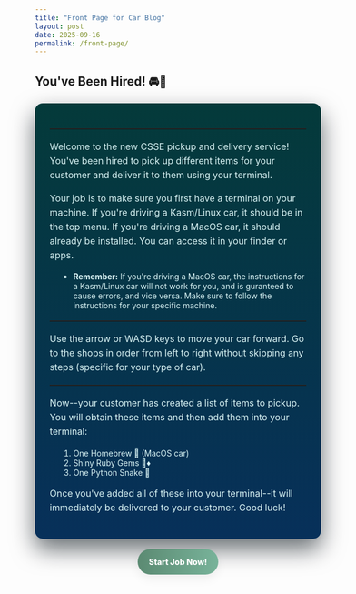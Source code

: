 ```yaml
---
title: "Front Page for Car Blog"
layout: post
date: 2025-09-16
permalink: /front-page/
---
```


## You've Been Hired! 🚘📃

<style>
/* Scoped post styles to dramatically change look while preserving text */
#frontpage-card{max-width:980px;margin:18px auto;padding:26px;border-radius:14px;background:linear-gradient(180deg,#043a3a 0%,#07305a 100%);box-shadow:0 18px 40px rgba(2,12,18,0.6);font-family:Inter,ui-sans-serif,system-ui,-apple-system,"Segoe UI",Roboto,'Helvetica Neue',Arial;color:#e6fbff}
#frontpage-card h2{font-size:2.1rem;margin:0 0 10px;color:#bfeef0;letter-spacing:-0.5px}
#frontpage-card hr{border:none;border-top:1px solid rgba(255,255,255,0.06);margin:18px 0}
#frontpage-card p{color:#d9f3f4;font-size:1.01rem;line-height:1.55}
#frontpage-card ul, #frontpage-card ol{color:#d9f3f4;margin-left:1.1rem}
#frontpage-card code, #frontpage-card pre{background:#02242b;color:#e6fbff;padding:10px;border-radius:8px;display:block;overflow:auto}
.cta-btn{display:inline-block;padding:14px 20px;background:linear-gradient(90deg,#5b8a72,#78b39a);color:#ffffff !important;border-radius:999px;font-weight:800;text-decoration:none;box-shadow:0 8px 18px rgba(0,0,0,0.06);transition:transform .18s ease,box-shadow .18s ease}
.cta-btn:hover{transform:translateY(-2px);box-shadow:0 12px 22px rgba(0,0,0,0.08)}
details{background:linear-gradient(90deg,#f8fbff,#ffffff);padding:10px;border-radius:10px;margin:8px 0}
summary{cursor:pointer;font-weight:700;color:#083049}
#frontpage-meta{display:flex;gap:12px;align-items:center;margin-bottom:14px}
.badge{padding:6px 10px;border-radius:999px;background:#e8f4ff;color:#054a7a;font-weight:700}
@media (max-width:640px){#frontpage-card{padding:16px}#frontpage-card h2{font-size:1.5rem}}
</style>

<div id="frontpage-card" markdown="1">

---

Welcome to the new CSSE pickup and delivery service! You've been hired to pick up different items for your customer and deliver it to them using your terminal. 


Your job is to make sure you first have a terminal on your machine. If you're driving a Kasm/Linux car, it should be in the top menu. If you're driving a MacOS car, it should already be installed. You can access it in your finder or apps. 

- **Remember:** If you're driving a MacOS car, the instructions for a Kasm/Linux car will not work for you, and is guranteed to cause errors, and vice versa. Make sure to follow the instructions for your specific machine. 

---

Use the arrow or WASD keys to move your car forward. Go to the shops in order from left to right without skipping any steps (specific for your type of car).

---

Now--your customer has created a list of items to pickup. You will obtain these items and then add them into your terminal:
1. One Homebrew 🍺 (MacOS car)
2. Shiny Ruby Gems 💎♦️
3. One Python Snake 🐍

Once you've added all of these into your terminal--it will immediately be delivered to your customer. Good luck!


</div>

<p style="text-align:center;margin:18px 0 32px;">
	<a href="https://precia-verma.github.io/Group-projects/background" target="_blank" rel="noopener" class="cta-btn">Start Job Now!</a>
</p>
